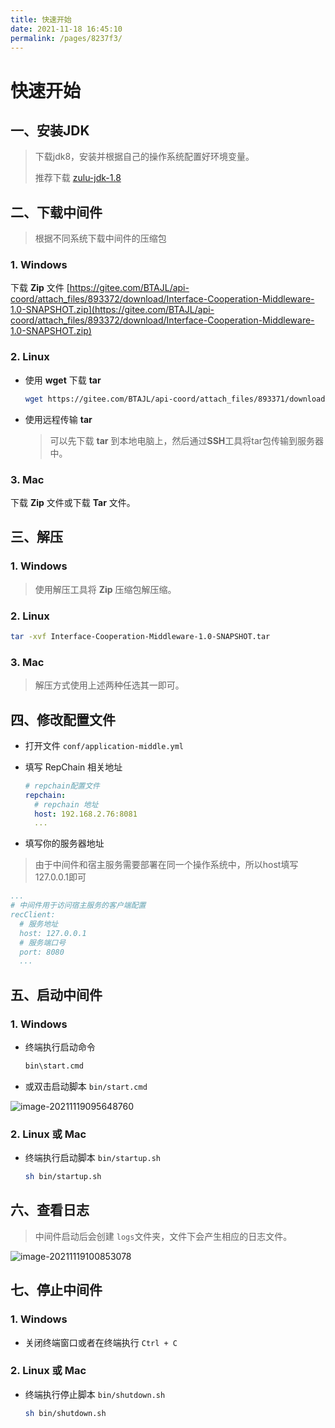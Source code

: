```yaml
---
title: 快速开始
date: 2021-11-18 16:45:10
permalink: /pages/8237f3/
---
```


# 快速开始

## 一、安装JDK

> 下载jdk8，安装并根据自己的操作系统配置好环境变量。
> 
>推荐下载 [zulu-jdk-1.8](https://www.azul.com/downloads/?version=java-8-lts&package=jdk)

## 二、下载中间件

> 根据不同系统下载中间件的压缩包

### 1. Windows

下载 **Zip** 文件 [https://gitee.com/BTAJL/api-coord/attach_files/893372/download/Interface-Cooperation-Middleware-1.0-SNAPSHOT.zip](https://gitee.com/BTAJL/api-coord/attach_files/893372/download/Interface-Cooperation-Middleware-1.0-SNAPSHOT.zip)

### 2. Linux

* 使用 **wget** 下载 **tar**

  ```sh
  wget https://gitee.com/BTAJL/api-coord/attach_files/893371/download/Interface-Cooperation-Middleware-1.0-SNAPSHOT.tar
  ```
  
* 使用远程传输 **tar**

  > 可以先下载 **tar** 到本地电脑上，然后通过**SSH**工具将tar包传输到服务器中。

### 3. Mac

下载 **Zip** 文件或下载 **Tar** 文件。

## 三、解压

### 1. Windows

> 使用解压工具将 **Zip** 压缩包解压缩。

### 2. Linux

```sh
tar -xvf Interface-Cooperation-Middleware-1.0-SNAPSHOT.tar
```

### 3. Mac

> 解压方式使用上述两种任选其一即可。

## 四、修改配置文件

* 打开文件 `conf/application-middle.yml`

* 填写 RepChain 相关地址

  ```yaml
  # repchain配置文件
  repchain:
    # repchain 地址
    host: 192.168.2.76:8081
    ...
  ```
* 填写你的服务器地址

> 由于中间件和宿主服务需要部署在同一个操作系统中，所以host填写127.0.0.1即可

  ```yaml
  ...
  # 中间件用于访问宿主服务的客户端配置
  recClient:
    # 服务地址
    host: 127.0.0.1
    # 服务端口号
    port: 8080    
    ...
  ```

## 五、启动中间件

### 1. Windows

* 终端执行启动命令

  ```sh
  bin\start.cmd
  ```

* 或双击启动脚本 `bin/start.cmd`

![image-20211119095648760](/img/middleware/image-20211119095648760.png)

### 2. Linux 或 Mac

* 终端执行启动脚本 `bin/startup.sh`

  ```sh
  sh bin/startup.sh 
  ```

## 六、查看日志

> 中间件启动后会创建 `logs`文件夹，文件下会产生相应的日志文件。

![image-20211119100853078](/img/middleware/image-20211119100853078.png)

## 七、停止中间件

### 1. Windows

* 关闭终端窗口或者在终端执行 `Ctrl + C`

### 2. Linux 或 Mac

* 终端执行停止脚本 `bin/shutdown.sh`

  ```sh
  sh bin/shutdown.sh 
  ```

  

